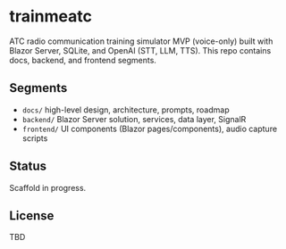 # trainmeatc

ATC radio communication training simulator MVP (voice-only) built with Blazor Server, SQLite, and OpenAI (STT, LLM, TTS). This repo contains docs, backend, and frontend segments.

## Segments
- `docs/` high-level design, architecture, prompts, roadmap
- `backend/` Blazor Server solution, services, data layer, SignalR
- `frontend/` UI components (Blazor pages/components), audio capture scripts

## Status
Scaffold in progress.

## License
TBD
